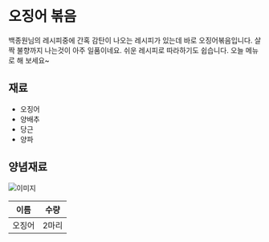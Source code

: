 # 오징어 볶음

백종원님의 레시피중에 간혹 감탄이 나오는
레시피가 있는데 바로 오징어볶음입니다.
살짝 불향까지 나는것이 아주 일품이네요.
쉬운 레시피로 따라하기도 쉽습니다.
오늘 메뉴로 해 보세요~

## 재료
- 오징어
- 양배추
- 당근
- 양파

## 양념재료

![이미지]()

|이름|수량|
|--|--|
|오징어|2마리|


